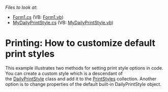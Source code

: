 <!-- default file list -->
*Files to look at*:

* [Form1.cs](./CS/Printing_Built-in_Example/Form1.cs) (VB: [Form1.vb](./VB/Printing_Built-in_Example/Form1.vb))
* [MyDailyPrintStyle.cs](./CS/Printing_Built-in_Example/MyDailyPrintStyle.cs) (VB: [MyDailyPrintStyle.vb](./VB/Printing_Built-in_Example/MyDailyPrintStyle.vb))
<!-- default file list end -->
# Printing: How to customize default print styles


This example illustrates two methods for setting print style options in code. You can create a custom style which is a descendant of the <a href="http://help.devexpress.com/#WindowsForms/clsDevExpressXtraSchedulerPrintingDailyPrintStyletopic">DailyPrintStyle</a> class and add it to the <a href="http://help.devexpress.com/#WindowsForms/DevExpressXtraSchedulerSchedulerControl_PrintStylestopic">PrintStyles</a> collection. Another option is to change properties of the default built-in DailyPrintStyle object.

<br/>


